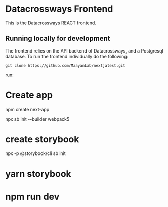 # Datacrossways Frontend

This is the Datacrossways REACT frontend.

## Running locally for development

The frontend relies on the API backend of Datacrossways, and a Postgresql database. To run the frontend individually do the following:

```
git clone https://github.com/MaayanLab/nextjatest.git
```

run:

# Create app
npm create next-app

npx sb init --builder webpack5

# create storybook
npx -p @storybook/cli sb init

# yarn storybook
# npm run dev
